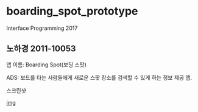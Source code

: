 # boarding_spot_prototype
Interface Programming 2017

## 노하경 2011-10053

앱 이름: Boarding Spot(보딩 스팟)

ADS: 보드를 타는 사람들에게 새로운 스팟 장소를 검색할 수 있게 하는 정보 제공 앱.

스크린샷

[img](/Screenshots/1.%20Home.png)
